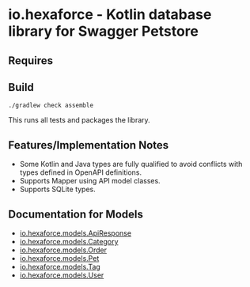 # io.hexaforce - Kotlin database library for Swagger Petstore

## Requires


## Build

```
./gradlew check assemble
```

This runs all tests and packages the library.

## Features/Implementation Notes

* Some Kotlin and Java types are fully qualified to avoid conflicts with types defined in OpenAPI definitions.
* Supports Mapper using API model classes.
* Supports SQLite types.

<a name="documentation-for-models"></a>
## Documentation for Models

 - [io.hexaforce.models.ApiResponse](docs/ApiResponse.md)
 - [io.hexaforce.models.Category](docs/Category.md)
 - [io.hexaforce.models.Order](docs/Order.md)
 - [io.hexaforce.models.Pet](docs/Pet.md)
 - [io.hexaforce.models.Tag](docs/Tag.md)
 - [io.hexaforce.models.User](docs/User.md)


